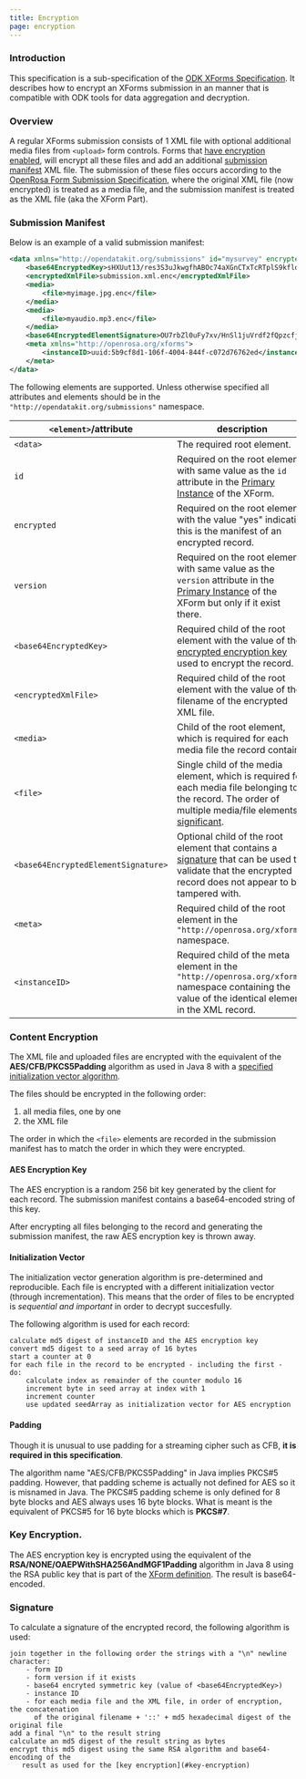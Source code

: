 ```yaml
---
title: Encryption
page: encryption
---
```


### Introduction

This specification is a sub-specification of the [ODK XForms Specification](/). It describes how to encrypt an XForms submission in an manner that is compatible with ODK tools for data aggregation and decryption.

### Overview

A regular XForms submission consists of 1 XML file with optional additional media files from `<upload>` form controls. Forms that [have encryption enabled](/#encryption), will encrypt all these files and add an additional [submission manifest](#submission-manifest) XML file. The submission of these files occurs according to the [OpenRosa Form Submission Specification](https://docs.opendatakit.org/openrosa-form-submission/#form-submission), where the original XML file (now encrypted) is treated as a media file, and the submission manifest is treated as the XML file (aka the XForm Part).

### Submission Manifest

Below is an example of a valid submission manifest:

```xml
<data xmlns="http://opendatakit.org/submissions" id="mysurvey" encrypted="yes" version="2014083101">
    <base64EncryptedKey>sHXUut13/res3S3uJkwgfhABOc74aXGnCTxTcRTplS9kflomxAzK35zcLc0BJu/Dro7FpPia4qU+f3yb3roJi/EUtRkTaHauAYDEX2OHZ4QThoSmbR0NJRw6kLjfkNS5bFaONWEbRn8eSbT7uyOGyvx5ddL3IKIxzu9vGzJX+cMpKKUQsORaXNEL7lRns7tVen93OSlYhSQak/CbAbkpsSpIW+Q13zrGv3n20YOHaun5yhSyZq6LeaHzPWKQv2POyl+N2j3NGbkz+RIvaVBLvTae4zB0iXlfTkYK9HwOKKDS6MI7z4g4L988WlQurkw5jlN5X9ahNhwZN2yLWTsnCQ==</base64EncryptedKey>
    <encryptedXmlFile>submission.xml.enc</encryptedXmlFile>
    <media>
        <file>myimage.jpg.enc</file>
    </media>
    <media>
        <file>myaudio.mp3.enc</file>
    </media>
    <base64EncryptedElementSignature>OU7rbZl0uFy7xv/HnSl1juVrdf2fQpzcfjwetgl+wseOx5yeD3NjoAg978GGclsy38mECEgTkMS1g8J1I/Xrn9uSQCRyaJXgPyFYPP+y24ka+vCNuNfg6SN1h8MYyUDdg7B7/M9oacMixbAtHo9qcesSBykJWJjFjBS7Nl/GnojRIc5ywLwnzKrdjjxeTjFw7kIG3LCt298WBHuj7azbi/DJYPp26Dbho47LlaRbQpi5Q4Oea71y1h7Wdbl4r7ILyRkTo86fvg6HUfWDLWSorgoFCqi1Af9qP2ziF+LLWQzDu3M8SCHX6uWdCRm/8GPaAyUpMAyfy2e8i7KPbMcVsQ==</base64EncryptedElementSignature>
    <meta xmlns="http://openrosa.org/xforms">
        <instanceID>uuid:5b9cf8d1-106f-4004-844f-c072d76762ed</instanceID>
    </meta>
</data>
```

The following elements are supported. Unless otherwise specified all attributes and elements should be in the `"http://opendatakit.org/submissions"` namespace.

| `<element>`/attribute             | description
|-----------------------------------|-------------
|`<data>`                           | The required root element.
|          `id`                     | Required on the root element with same value as the `id` attribute in the [Primary Instance](/#primary-instance) of the XForm.
|         `encrypted`               | Required on the root element with the value "yes" indicating this is the manifest of an encrypted record.
|         `version`                 | Required on the root element with same value as the `version` attribute in the [Primary Instance](/#primary-instance) of the XForm but only if it exist there.
|`<base64EncryptedKey>`             | Required child of the root element with the value of the [encrypted encryption key](#key-encryption) used to encrypt the record.
|`<encryptedXmlFile>`               | Required child of the root element with the value of the filename of the encrypted XML file.
|`<media>`                          | Child of the root element, which is required for each media file the record contains.
|`<file>`                           | Single child of the media element, which is required for each media file belonging to the record. The order of multiple media/file elements is [significant](#content-encryption).
|`<base64EncryptedElementSignature>`| Optional child of the root element that contains a [signature](#signature) that can be used to validate that the encrypted record does not appear to be tampered with.
|`<meta>`                           | Required child of the root element in the `"http://openrosa.org/xforms"` namespace.
|`<instanceID>`                     |  Required child of the meta element in the `"http://openrosa.org/xforms"` namespace containing the value of the identical element in the XML record.

### Content Encryption

The XML file and uploaded files are encrypted with the equivalent of the **AES/CFB/PKCS5Padding** algorithm as used in Java 8 with a [specified initialization vector algorithm](#initialization-vector). 

The files should be encrypted in the following order:

1. all media files, one by one
2. the XML file

The order in which the `<file>` elements are recorded in the submission manifest has to match the order in which they were encrypted.

#### AES Encryption Key

The AES encryption is a random 256 bit key generated by the client for each record. The submission manifest contains a base64-encoded string of this key.

After encrypting all files belonging to the record and generating the submission manifest, the raw AES encryption key is thrown away.

#### Initialization Vector

The initialization vector generation algorithm is pre-determined and reproducible. Each file is encrypted with a different initialization vector (through incrementation). This means that the order of files to be encrypted is _sequential and important_ in order to decrypt succesfully.

The following algorithm is used for each record:

```
calculate md5 digest of instanceID and the AES encryption key
convert md5 digest to a seed array of 16 bytes
start a counter at 0
for each file in the record to be encrypted - including the first - do:
    calculate index as remainder of the counter modulo 16
    increment byte in seed array at index with 1
    increment counter
    use updated seedArray as initialization vector for AES encryption
```

#### Padding

Though it is unusual to use padding for a streaming cipher such as CFB, **it is required in this specification**.

The algorithm name "AES/CFB/PKCS5Padding" in Java implies PKCS#5 padding. However, that padding scheme is actually not defined for AES so it is misnamed in Java. The PKCS#5 padding scheme is only defined for 8 byte blocks and AES always uses 16 byte blocks. What is meant is the equivalent of PKCS#5 for 16 byte blocks which is **PKCS#7**.

### Key Encryption.

The AES encryption key is encrypted using the equivalent of the **RSA/NONE/OAEPWithSHA256AndMGF1Padding** algorithm in Java 8 using the RSA public key that is part of the [XForm definition](/#encryption). The result is base64-encoded.

### Signature

To calculate a signature of the encrypted record, the following algorithm is used:

```
join together in the following order the strings with a "\n" newline character:
    - form ID 
    - form version if it exists
    - base64 encryted symmetric key (value of <base64EncryptedKey>)
    - instance ID 
    - for each media file and the XML file, in order of encryption, the concatenation 
      of the original filename + '::' + md5 hexadecimal digest of the original file 
add a final "\n" to the result string
calculate an md5 digest of the result string as bytes
encrypt this md5 digest using the same RSA algorithm and base64-encoding of the 
   result as used for the [key encryption](#key-encryption)
```
